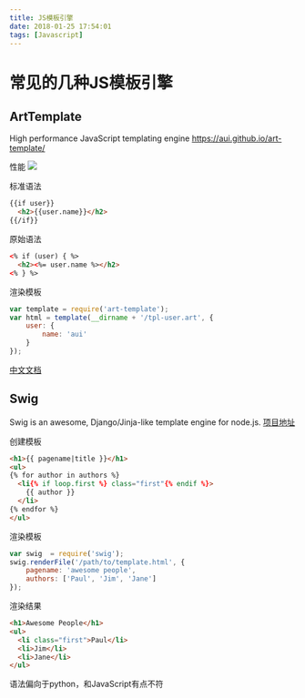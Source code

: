 ```yaml
---
title: JS模板引擎
date: 2018-01-25 17:54:01
tags: [Javascript]
---
```


# 常见的几种JS模板引擎

## ArtTemplate
High performance JavaScript templating engine https://aui.github.io/art-template/

性能
![](/img/arttemplate性能图.png)

标准语法
```html
{{if user}}
  <h2>{{user.name}}</h2>
{{/if}}
```
原始语法
```html
<% if (user) { %>
  <h2><%= user.name %></h2>
<% } %>
```

渲染模板
```js
var template = require('art-template');
var html = template(__dirname + '/tpl-user.art', {
    user: {
        name: 'aui'
    }
});
```

[中文文档](http://aui.github.io/art-template/zh-cn/)

## Swig
Swig is an awesome, Django/Jinja-like template engine for node.js.
[项目地址](https://github.com/paularmstrong/swig/)

创建模板
```html
<h1>{{ pagename|title }}</h1>
<ul>
{% for author in authors %}
  <li{% if loop.first %} class="first"{% endif %}>
    {{ author }}
  </li>
{% endfor %}
</ul>
```

渲染模板
```js
var swig  = require('swig');
swig.renderFile('/path/to/template.html', {
    pagename: 'awesome people',
    authors: ['Paul', 'Jim', 'Jane']
});
```

渲染结果
```html
<h1>Awesome People</h1>
<ul>
  <li class="first">Paul</li>
  <li>Jim</li>
  <li>Jane</li>
</ul>
```

语法偏向于python，和JavaScript有点不符